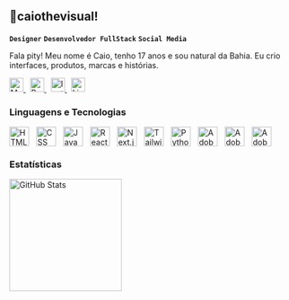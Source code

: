 ## 👾caiothevisual!

**`Designer`** **`Desenvolvedor FullStack`** **`Social Media`**

Fala pity! Meu nome é Caio, tenho 17 anos e sou natural da Bahia. Eu crio interfaces, produtos, marcas e histórias.

<p align="left">
    <a href="https://caio-portfolio.netlify.app">
        <img 
            alt="Meu portfólio" 
            title="Meu portfólio"
            src="https://custom-icon-badges.demolab.com/badge/Meu%20portfólio-7E80FF.svg?logo=code-review&logoColor=white"
            height="25"
        />
    </a>
    &nbsp;
    <a href="https://www.behance.net/caiovisuals_">
        <img 
            alt="Behance" 
            title="Behance"
            src="https://custom-icon-badges.demolab.com/badge/Behance-053EFF.svg?logo=behance&logoColor=white"
            height="25"
        />
    </a>
    &nbsp;
    <a href="https://www.instagram.com/caiovisuals_">
        <img 
            alt="Instagram" 
            title="Instagram"
            src="https://custom-icon-badges.demolab.com/badge/Instagram-D62976.svg?logo=instagram&logoColor=white"
            height="25"
        />
    </a>
    &nbsp;
    <a href="https://www.linkedin.com/in/caiovisuals-">
        <img 
            alt="Linkedin" 
            title="Linkedin"
            src="https://custom-icon-badges.demolab.com/badge/Linkedin-0E76A8.svg?logo=linkedin&logoColor=white"
            height="25"
        />
    </a>
</p>

### Linguagens e Tecnologias

<img 
    align="left" 
    alt="HTML"
    title="HTML" 
    width="35px" 
    style="padding-right: 10px;" 
    src="https://cdn.jsdelivr.net/gh/devicons/devicon@latest/icons/html5/html5-original.svg" 
/>
<img 
    align="left" 
    alt="CSS" 
    title="CSS"
    width="35px" 
    style="padding-right: 10px;" 
    src="https://cdn.jsdelivr.net/gh/devicons/devicon@latest/icons/css3/css3-original.svg" 
/>
<img 
    align="left" 
    alt="JavaScript" 
    title="JavaScript"
    width="35px" 
    style="padding-right: 10px;" 
    src="https://cdn.jsdelivr.net/gh/devicons/devicon@latest/icons/javascript/javascript-original.svg" 
/>
<img 
    align="left" 
    alt="React"
    title="React" 
    width="35px" 
    style="padding-right: 10px;" 
    src="https://cdn.jsdelivr.net/gh/devicons/devicon@latest/icons/react/react-original.svg" 
/>
<img 
    align="left" 
    alt="Next.js" 
    title="Next.js"
    width="35px" 
    style="padding-right: 10px;" 
    src="https://cdn.jsdelivr.net/gh/devicons/devicon@latest/icons/nextjs/nextjs-original.svg" 
/>
<img 
    align="left" 
    alt="Tailwind" 
    title="Tailwind"
    width="35px" 
    style="padding-right: 10px;" 
    src="https://cdn.jsdelivr.net/gh/devicons/devicon@latest/icons/tailwindcss/tailwindcss-original.svg" 
/>
<img 
    align="left" 
    alt="Python" 
    title="Python"
    width="35px" 
    style="padding-right: 10px;" 
    src="https://cdn.jsdelivr.net/gh/devicons/devicon@latest/icons/python/python-original.svg" 
/>
<img 
    align="left" 
    alt="Adobe Photoshop" 
    title="Adobe Photoshop"
    width="35px" 
    style="padding-right: 10px;" 
    src="https://cdn.jsdelivr.net/gh/devicons/devicon@latest/icons/photoshop/photoshop-original.svg"
/>
<img 
    align="left" 
    alt="Adobe After Effects" 
    title="Adobe After Effects"
    width="35px" 
    style="padding-right: 10px;" 
    src="https://cdn.jsdelivr.net/gh/devicons/devicon@latest/icons/aftereffects/aftereffects-original.svg"
/>
<img 
    align="left" 
    alt="Adobe Premiere Pro" 
    title="Adobe Premiere Pro" 
    width="35px" 
    style="padding-right: 10px;" 
    src="https://cdn.jsdelivr.net/gh/devicons/devicon@latest/icons/premierepro/premierepro-original.svg"
/>

<br/>
<br/>

### Estatísticas

<p>
    <img 
        align="left" 
        alt="GitHub Stats" 
        height="200"
        src="https://github-readme-stats.vercel.app/api?username=caiovisuals&show_icons=true&theme=tokyonight&include_all_commits=true&locale=pt-br"
    />
</p>
